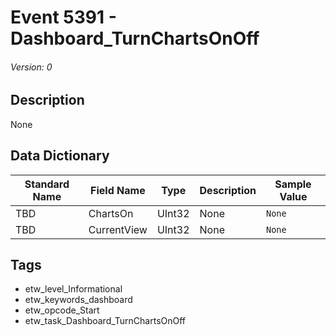 # Event 5391 - Dashboard_TurnChartsOnOff
###### Version: 0

## Description
None

## Data Dictionary
|Standard Name|Field Name|Type|Description|Sample Value|
|---|---|---|---|---|
|TBD|ChartsOn|UInt32|None|`None`|
|TBD|CurrentView|UInt32|None|`None`|

## Tags
* etw_level_Informational
* etw_keywords_dashboard
* etw_opcode_Start
* etw_task_Dashboard_TurnChartsOnOff